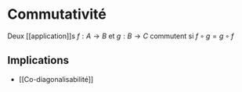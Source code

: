 # Commutativité
Deux [[application]]s $f:A\to B$ et $g: B \to C$ commutent si $f \circ g = g \circ f$

## Implications
- [[Co-diagonalisabilité]]

